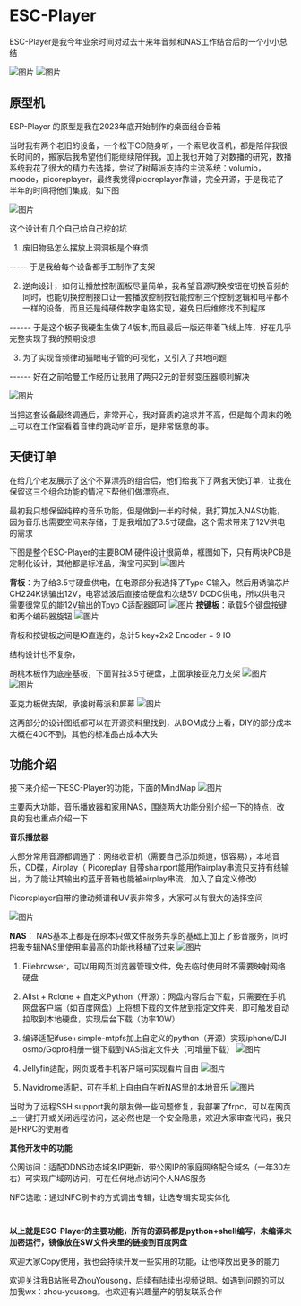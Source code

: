 # ESC-Player
ESC-Player是我今年业余时间对过去十来年音频和NAS工作结合后的一个小小总结

![图片](https://github.com/user-attachments/assets/01148239-b4be-413e-9042-6ba21159ce8f)
![图片](https://github.com/user-attachments/assets/af7947e3-c54a-4126-b1af-e0c6931406b6)


## 原型机

ESP-Player 的原型是我在2023年底开始制作的桌面组合音箱

当时我有两个老旧的设备，一个松下CD随身听，一个索尼收音机，都是陪伴我很长时间的，搬家后我希望他们能继续陪伴我，加上我也开始了对数播的研究，数播系统我花了很大的精力去选择，尝试了树莓派支持的主流系统：volumio，moode，picoreplayer，最终我觉得picoreplayer靠谱，完全开源，于是我花了半年的时间将他们集成，如下图

![图片](https://github.com/user-attachments/assets/16e47247-b86d-45ff-ba90-8c66130be223)


这个设计有几个自己给自己挖的坑

1. 废旧物品怎么摆放上洞洞板是个麻烦

----- 于是我给每个设备都手工制作了支架

2. 逆向设计，如何让播放控制面板尽量简单，我希望音源切换按钮在切换音频的同时，也能切换控制接口让一套播放控制按钮能控制三个控制逻辑和电平都不一样的设备，而且还是纯硬件数字电路实现，避免日后维修找不到程序

------ 于是这个板子我硬生生做了4版本,而且最后一版还带着飞线上阵，好在几乎完整实现了我的预期设想
  
3. 为了实现音频律动猫眼电子管的可视化，又引入了共地问题

------ 好在之前哈曼工作经历让我用了两只2元的音频变压器顺利解决

   ![图片](https://github.com/user-attachments/assets/e71c1d0e-064f-49bd-b22c-a4b5fd377e5b)

当把这套设备最终调通后，非常开心，我对音质的追求并不高，但是每个周末的晚上可以在工作室看着音律的跳动听音乐，是非常惬意的事。

## 天使订单

在给几个老友展示了这个不算漂亮的组合后，他们给我下了两套天使订单，让我在保留这三个组合功能的情况下帮他们做漂亮点。

最初我只想保留纯粹的音乐功能，但是做到一半的时候，我打算加入NAS功能，因为音乐也需要空间来存储，于是我增加了3.5寸硬盘，这个需求带来了12V供电的需求

下图是整个ESC-Player的主要BOM
硬件设计很简单，框图如下，只有两块PCB是定制化设计，其他都是标准品，淘宝可买到
![图片](https://github.com/user-attachments/assets/419fbf44-5d53-445a-84eb-3d71f854eea2)

**背板**：为了给3.5寸硬盘供电，在电源部分我选择了Type C输入，然后用诱骗芯片CH224K诱骗出12V，电容滤波后直接给硬盘和次级5V DCDC供电，所以供电只需要很常见的能12V输出的Tpyp C适配器即可
![图片](https://github.com/user-attachments/assets/4f5469ae-cab2-4d05-a80e-1c5eaa874ea1)
**按键板**：承载5个键盘按键和两个编码器旋钮
![图片](https://github.com/user-attachments/assets/619afebf-1cd2-4c34-b6ec-a3985d0a4673)

背板和按键板之间是IO直连的，总计5 key+2x2 Encoder = 9 IO

结构设计也不复杂，

胡桃木板作为底座基板，下面背挂3.5寸硬盘，上面承接亚克力支架
![图片](https://github.com/user-attachments/assets/887ec264-477b-4f54-a75e-8023f442554c)
![图片](https://github.com/user-attachments/assets/a9201f70-c16a-4d9b-a21b-c320d3aef142)

亚克力板做支架，承接树莓派和屏幕
![图片](https://github.com/user-attachments/assets/a2b20a2c-710e-4c06-9daa-7cb759d2a8f7)

这两部分的设计图纸都可以在开源资料里找到，从BOM成分上看，DIY的部分成本大概在400不到，其他的标准品占成本大头

## 功能介绍
接下来介绍一下ESC-Player的功能，下面的MindMap
![图片](https://github.com/user-attachments/assets/7730ef39-3451-48c7-8a32-1daf2f16824a)

主要两大功能，音乐播放器和家用NAS，围绕两大功能分别介绍一下的特点，改良的我也重点介绍一下

**音乐播放器**

大部分常用音源都调通了：网络收音机（需要自己添加频道，很容易），本地音乐，CD碟，Airplay（ Picoreplay 自带shairport能用作airplay串流只支持有线输出，为了能让其输出的蓝牙音箱也能被airplay串流，加入了自定义修改）

Picoreplayer自带的律动频谱和UV表非常多，大家可以有很大的选择空间

![图片](https://github.com/user-attachments/assets/dffd5ed8-f579-4c8e-985b-cd7c5801a5b3)


**NAS**：
NAS基本上都是在原本只做文件服务共享的基础上加上了影音服务，同时把我专辑NAS里使用率最高的功能也移植了过来
![图片](https://github.com/user-attachments/assets/68107e28-f943-48d2-85d7-acf70b1425fa)


1. Filebrowser，可以用网页浏览器管理文件，免去临时使用时不需要映射网络硬盘

2. Alist + Rclone + 自定义Python（开源）：网盘内容后台下载，只需要在手机网盘客户端（如百度网盘）上将想下载的文件放到指定文件夹，即可触发自动拉取到本地硬盘，实现后台下载（功率10W）

3. 编译适配ifuse+simple-mtpfs加上自定义的python（开源）实现iphone/DJI osmo/Gopro相册一键下载到NAS指定文件夹（可增量下载）
![图片](https://github.com/user-attachments/assets/680c4fee-c9e5-4261-9066-066c03463779)

5. Jellyfin适配，网页或者手机客户端可实现看片自由
![图片](https://github.com/user-attachments/assets/628795ef-3d84-4919-8772-33326495b787)

7. Navidrome适配，可在手机上自由自在听NAS里的本地音乐
![图片](https://github.com/user-attachments/assets/d064c949-a416-40b4-9023-757f5092d8af)

当时为了远程SSH support我的朋友做一些问题修复，我部署了frpc，可以在网页上一键打开或关闭远程访问，这必然也是一个安全隐患，欢迎大家审查代码，我只是FRPC的使用者

**其他开发中的功能**

公网访问：适配DDNS动态域名IP更新，带公网IP的家庭网络配合域名（一年30左右）可实现广域网访问，可在任何地点访问个人NAS服务

NFC选歌：通过NFC刷卡的方式调出专辑，让选专辑实现实体化

#
**以上就是ESC-Player的主要功能，所有的源码都是python+shell编写，未编译未加密运行，镜像放在SW文件夹里的链接到百度网盘**

欢迎大家Copy使用，我也会持续开发一些实用的功能，让他释放出更多的能力

欢迎关注我B站账号ZhouYousong，后续有陆续出视频说明。如遇到问题的可以加我wx：zhou-yousong。也欢迎有兴趣量产的朋友联系合作
